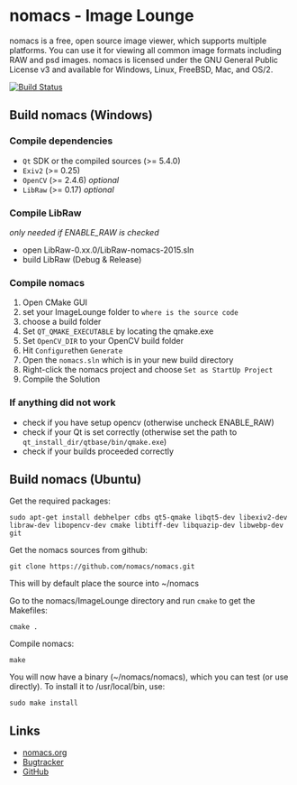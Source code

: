 # nomacs - Image Lounge
nomacs is a free, open source image viewer, which supports multiple platforms. You can use it for viewing all common image formats including RAW and psd images. nomacs is licensed under the GNU General Public License v3 and available for Windows, Linux, FreeBSD, Mac, and OS/2.

[![Build Status](https://travis-ci.org/martinm82/nomacs.svg?branch=features%2FTravisCI)](https://travis-ci.org/martinm82/nomacs)

## Build nomacs (Windows)
### Compile dependencies
- `Qt` SDK or the compiled sources (>= 5.4.0)
- `Exiv2` (>= 0.25) 
- `OpenCV` (>= 2.4.6) _optional_
- `LibRaw` (>= 0.17) _optional_

### Compile LibRaw
_only needed if ENABLE_RAW is checked_
- open LibRaw-0.xx.0/LibRaw-nomacs-2015.sln
- build LibRaw (Debug & Release)

### Compile nomacs 
1. Open CMake GUI
2. set your ImageLounge folder to `where is the source code`
3. choose a build folder
4. Set `QT_QMAKE_EXECUTABLE` by locating the qmake.exe
5. Set `OpenCV_DIR` to your OpenCV build folder
6. Hit `Configure`then `Generate`
7. Open the `nomacs.sln` which is in your new build directory
8. Right-click the nomacs project and choose `Set as StartUp Project`
9. Compile the Solution

### If anything did not work
- check if you have setup opencv (otherwise uncheck ENABLE_RAW)
- check if your Qt is set correctly (otherwise set the path to `qt_install_dir/qtbase/bin/qmake.exe`)
- check if your builds proceeded correctly

## Build nomacs (Ubuntu)

Get the required packages:

``` console
sudo apt-get install debhelper cdbs qt5-qmake libqt5-dev libexiv2-dev libraw-dev libopencv-dev cmake libtiff-dev libquazip-dev libwebp-dev git
```
Get the nomacs sources from github:
``` console
git clone https://github.com/nomacs/nomacs.git
```
This will by default place the source into ~/nomacs

Go to the nomacs/ImageLounge directory and run `cmake` to get the Makefiles:
``` console
cmake . 
```

Compile nomacs: 
``` console
make
```

You will now have a binary (~/nomacs/nomacs), which you can test (or use directly). To install it to /usr/local/bin, use: 
``` console
sudo make install
```

## Links
- [nomacs.org](http://nomacs.org)
- [Bugtracker](http://www.nomacs.org/redmine/projects/nomacs) 
- [GitHub](https://github.com/nomacs)

